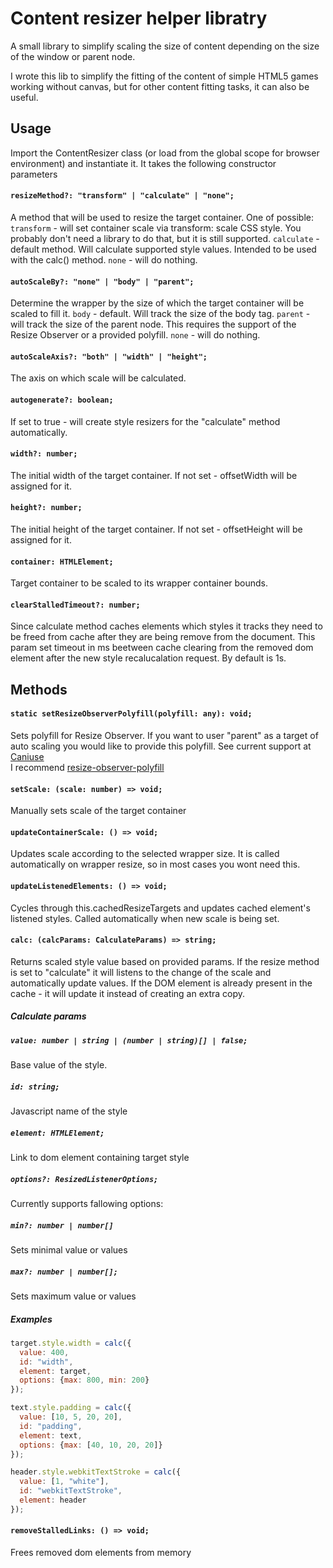 

# Content resizer helper libratry

A small library to simplify scaling the size of content depending on the size of the window or parent node.

I wrote this lib to simplify the fitting of the content of simple HTML5 games working without canvas, but for other content fitting tasks, it can also be useful.

## Usage

Import the ContentResizer class (or load from the global scope for browser environment) and instantiate it.
It takes the following constructor parameters

#### `resizeMethod?: "transform" | "calculate" | "none";`
A method that will be used to resize the target container. One of possible:
`transform` - will set container scale via transform: scale CSS style. You probably don't need a library to do that, but it is still supported.
`calculate` - default method. Will calculate supported style values. Intended to be used with the calc() method.
`none` - will do nothing.

#### `autoScaleBy?: "none" | "body" | "parent";`
Determine the wrapper by the size of which the target container will be scaled to fill it.
`body` - default. Will track the size of the body tag.
`parent` - will track the size of the parent node. This requires the support of the Resize Observer or a provided polyfill.
`none` - will do nothing.

#### `autoScaleAxis?: "both" | "width" | "height";`
The axis on which scale will be calculated.

#### `autogenerate?: boolean;`
If set to true - will create style resizers for the "calculate" method automatically.

#### `width?: number;`
The initial width of the target container. If not set - offsetWidth will be assigned for it.

#### `height?: number;`
The initial height of the target container. If not set - offsetHeight will be assigned for it.

#### `container: HTMLElement;`
Target container to be scaled to its wrapper container bounds.

#### `clearStalledTimeout?: number;`
Since calculate method caches elements which styles it tracks
they need to be freed from cache after they are being remove from the document.
This param set timeout in ms beetween cache clearing from the removed dom element after the new style recalucalation request.
By default is 1s.

## Methods

#### `static setResizeObserverPolyfill(polyfill: any): void;`
Sets polyfill for Resize Observer.
If you want to user "parent" as a target of auto scaling you would like to provide this polyfill.
See current support at [Caniuse](https://caniuse.com/#feat=resizeobserver)  
I recommend [resize-observer-polyfill](https://github.com/que-etc/resize-observer-polyfill)


#### `setScale: (scale: number) => void;`
Manually sets scale of the target container

#### `updateContainerScale: () => void;`
Updates scale according to the selected wrapper size.
It is called automatically on wrapper resize, so in most cases you wont need this.

#### `updateListenedElements: () => void;`
Cycles through this.cachedResizeTargets and updates cached element's listened styles.
Called automatically when new scale is being set.

#### `calc: (calcParams: CalculateParams) => string;`
Returns scaled style value based on provided params.
If the resize method is set to "calculate" it will listens to the change of the scale and automatically update values.
If the DOM element is already present in the cache - it will update it instead of creating an extra copy.

##### Calculate params
##### `value: number | string | (number | string)[] | false;`
Base value of the style.

##### `id: string;`
Javascript name of the style

##### `element: HTMLElement;`
Link to dom element containing target style

##### `options?: ResizedListenerOptions;`
Currently supports fallowing options:

##### `min?: number | number[]`
Sets minimal value or values

##### `max?: number | number[];`
Sets maximum value or values

##### Examples
```javascript
target.style.width = calc({
  value: 400,
  id: "width",
  element: target,
  options: {max: 800, min: 200}
});

text.style.padding = calc({
  value: [10, 5, 20, 20],
  id: "padding",
  element: text,
  options: {max: [40, 10, 20, 20]}
});

header.style.webkitTextStroke = calc({
  value: [1, "white"],
  id: "webkitTextStroke",
  element: header
});
```

#### `removeStalledLinks: () => void;`
Frees removed dom elements from memory